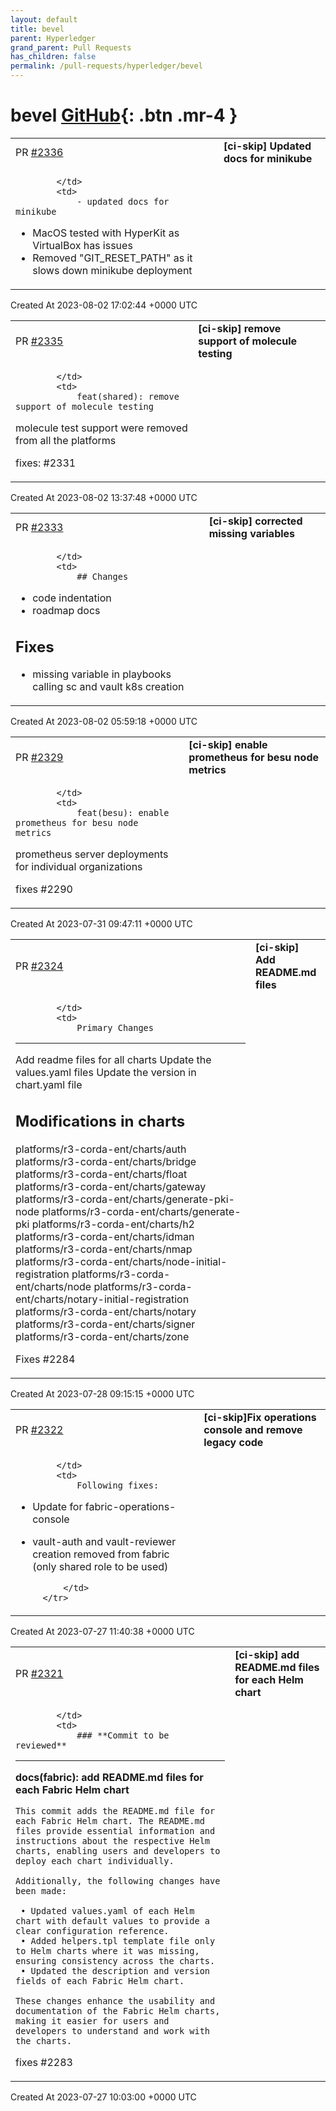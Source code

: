 ```yaml
---
layout: default
title: bevel
parent: Hyperledger
grand_parent: Pull Requests
has_children: false
permalink: /pull-requests/hyperledger/bevel
---
```


# bevel <span class="fs-3 right-align">[GitHub](https://github.com/hyperledger/bevel){: .btn .mr-4 }</span>


<div>
    <table>
        <tr>
            <td>
                PR <a href="https://github.com/hyperledger/bevel/pull/2336" class=".btn">#2336</a>
            </td>
            <td>
                <b>
                    [ci-skip] Updated docs for minikube
                </b>
            </td>
        </tr>
        <tr>
            <td>
                
            </td>
            <td>
                - updated docs for minikube
- MacOS tested with HyperKit as VirtualBox has issues
- Removed "GIT_RESET_PATH" as it slows down minikube deployment
            </td>
        </tr>
    </table>
    <div class="right-align">
        Created At 2023-08-02 17:02:44 +0000 UTC
    </div>
</div>

<div>
    <table>
        <tr>
            <td>
                PR <a href="https://github.com/hyperledger/bevel/pull/2335" class=".btn">#2335</a>
            </td>
            <td>
                <b>
                    [ci-skip] remove support of molecule testing
                </b>
            </td>
        </tr>
        <tr>
            <td>
                
            </td>
            <td>
                feat(shared): remove support of molecule testing

molecule test support were removed from all the platforms

fixes: #2331
            </td>
        </tr>
    </table>
    <div class="right-align">
        Created At 2023-08-02 13:37:48 +0000 UTC
    </div>
</div>

<div>
    <table>
        <tr>
            <td>
                PR <a href="https://github.com/hyperledger/bevel/pull/2333" class=".btn">#2333</a>
            </td>
            <td>
                <b>
                    [ci-skip] corrected missing variables
                </b>
            </td>
        </tr>
        <tr>
            <td>
                
            </td>
            <td>
                ## Changes
- code indentation
- roadmap docs
## Fixes
- missing variable in playbooks calling sc and vault k8s creation 
            </td>
        </tr>
    </table>
    <div class="right-align">
        Created At 2023-08-02 05:59:18 +0000 UTC
    </div>
</div>

<div>
    <table>
        <tr>
            <td>
                PR <a href="https://github.com/hyperledger/bevel/pull/2329" class=".btn">#2329</a>
            </td>
            <td>
                <b>
                    [ci-skip] enable prometheus for besu node metrics
                </b>
            </td>
        </tr>
        <tr>
            <td>
                
            </td>
            <td>
                feat(besu): enable prometheus for besu node metrics 

prometheus server deployments for individual organizations

fixes #2290
            </td>
        </tr>
    </table>
    <div class="right-align">
        Created At 2023-07-31 09:47:11 +0000 UTC
    </div>
</div>

<div>
    <table>
        <tr>
            <td>
                PR <a href="https://github.com/hyperledger/bevel/pull/2324" class=".btn">#2324</a>
            </td>
            <td>
                <b>
                    [ci-skip] Add README.md files
                </b>
            </td>
        </tr>
        <tr>
            <td>
                
            </td>
            <td>
                Primary Changes
--------------
Add readme files for all charts
Update the values.yaml files
Update the version in chart.yaml file

Modifications in charts
---------------------
platforms/r3-corda-ent/charts/auth
platforms/r3-corda-ent/charts/bridge
platforms/r3-corda-ent/charts/float
platforms/r3-corda-ent/charts/gateway
platforms/r3-corda-ent/charts/generate-pki-node
platforms/r3-corda-ent/charts/generate-pki
platforms/r3-corda-ent/charts/h2
platforms/r3-corda-ent/charts/idman
platforms/r3-corda-ent/charts/nmap
platforms/r3-corda-ent/charts/node-initial-registration 
platforms/r3-corda-ent/charts/node
platforms/r3-corda-ent/charts/notary-initial-registration 
platforms/r3-corda-ent/charts/notary
platforms/r3-corda-ent/charts/signer
platforms/r3-corda-ent/charts/zone

Fixes #2284
            </td>
        </tr>
    </table>
    <div class="right-align">
        Created At 2023-07-28 09:15:15 +0000 UTC
    </div>
</div>

<div>
    <table>
        <tr>
            <td>
                PR <a href="https://github.com/hyperledger/bevel/pull/2322" class=".btn">#2322</a>
            </td>
            <td>
                <b>
                    [ci-skip]Fix operations console and remove legacy code
                </b>
            </td>
        </tr>
        <tr>
            <td>
                
            </td>
            <td>
                Following fixes:
- Update for fabric-operations-console
- vault-auth and vault-reviewer creation removed from fabric (only shared role to be used)

            </td>
        </tr>
    </table>
    <div class="right-align">
        Created At 2023-07-27 11:40:38 +0000 UTC
    </div>
</div>

<div>
    <table>
        <tr>
            <td>
                PR <a href="https://github.com/hyperledger/bevel/pull/2321" class=".btn">#2321</a>
            </td>
            <td>
                <b>
                    [ci-skip] add README.md files for each Helm chart
                </b>
            </td>
        </tr>
        <tr>
            <td>
                
            </td>
            <td>
                ### **Commit to be reviewed**
---

**docs(fabric): add README.md files for each Fabric Helm chart**

```
This commit adds the README.md file for each Fabric Helm chart. The README.md files provide essential information and instructions about the respective Helm charts, enabling users and developers to deploy each chart individually.

Additionally, the following changes have been made:

 • Updated values.yaml of each Helm chart with default values to provide a clear configuration reference.
 • Added helpers.tpl template file only to Helm charts where it was missing, ensuring consistency across the charts.
 • Updated the description and version fields of each Fabric Helm chart.

These changes enhance the usability and documentation of the Fabric Helm charts, making it easier for users and developers to understand and work with the charts.
```

fixes #2283
            </td>
        </tr>
    </table>
    <div class="right-align">
        Created At 2023-07-27 10:03:00 +0000 UTC
    </div>
</div>

